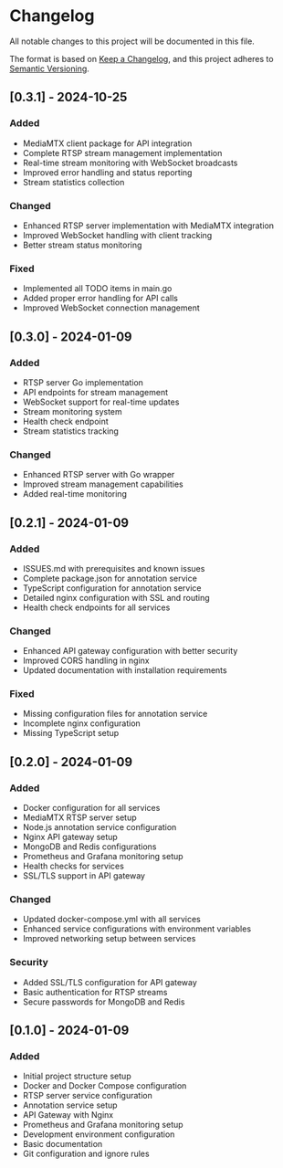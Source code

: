 # Changelog
All notable changes to this project will be documented in this file.

The format is based on [Keep a Changelog](https://keepachangelog.com/en/1.0.0/),
and this project adheres to [Semantic Versioning](https://semver.org/spec/v2.0.0.html).

## [0.3.1] - 2024-10-25

### Added
- MediaMTX client package for API integration
- Complete RTSP stream management implementation
- Real-time stream monitoring with WebSocket broadcasts
- Improved error handling and status reporting
- Stream statistics collection

### Changed
- Enhanced RTSP server implementation with MediaMTX integration
- Improved WebSocket handling with client tracking
- Better stream status monitoring

### Fixed
- Implemented all TODO items in main.go
- Added proper error handling for API calls
- Improved WebSocket connection management

## [0.3.0] - 2024-01-09

### Added
- RTSP server Go implementation
- API endpoints for stream management
- WebSocket support for real-time updates
- Stream monitoring system
- Health check endpoint
- Stream statistics tracking

### Changed
- Enhanced RTSP server with Go wrapper
- Improved stream management capabilities
- Added real-time monitoring

## [0.2.1] - 2024-01-09

### Added
- ISSUES.md with prerequisites and known issues
- Complete package.json for annotation service
- TypeScript configuration for annotation service
- Detailed nginx configuration with SSL and routing
- Health check endpoints for all services

### Changed
- Enhanced API gateway configuration with better security
- Improved CORS handling in nginx
- Updated documentation with installation requirements

### Fixed
- Missing configuration files for annotation service
- Incomplete nginx configuration
- Missing TypeScript setup

## [0.2.0] - 2024-01-09

### Added
- Docker configuration for all services
- MediaMTX RTSP server setup
- Node.js annotation service configuration
- Nginx API gateway setup
- MongoDB and Redis configurations
- Prometheus and Grafana monitoring setup
- Health checks for services
- SSL/TLS support in API gateway

### Changed
- Updated docker-compose.yml with all services
- Enhanced service configurations with environment variables
- Improved networking setup between services

### Security
- Added SSL/TLS configuration for API gateway
- Basic authentication for RTSP streams
- Secure passwords for MongoDB and Redis

## [0.1.0] - 2024-01-09

### Added
- Initial project structure setup
- Docker and Docker Compose configuration
- RTSP server service configuration
- Annotation service setup
- API Gateway with Nginx
- Prometheus and Grafana monitoring setup
- Development environment configuration
- Basic documentation
- Git configuration and ignore rules
